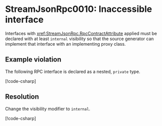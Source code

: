 # StreamJsonRpc0010: Inaccessible interface

Interfaces with <xref:StreamJsonRpc.RpcContractAttribute> applied must be declared with at least `internal` visibility so that the source generator can implement that interface with an implementing proxy class.

## Example violation

The following RPC interface is declared as a nested, `private` type.

[!code-csharp[](../../samples/Analyzers/StreamJsonRpc0010.cs#Violation)]

## Resolution

Change the visibility modifier to `internal`.

[!code-csharp[](../../samples/Analyzers/StreamJsonRpc0010.cs#Fix)]
